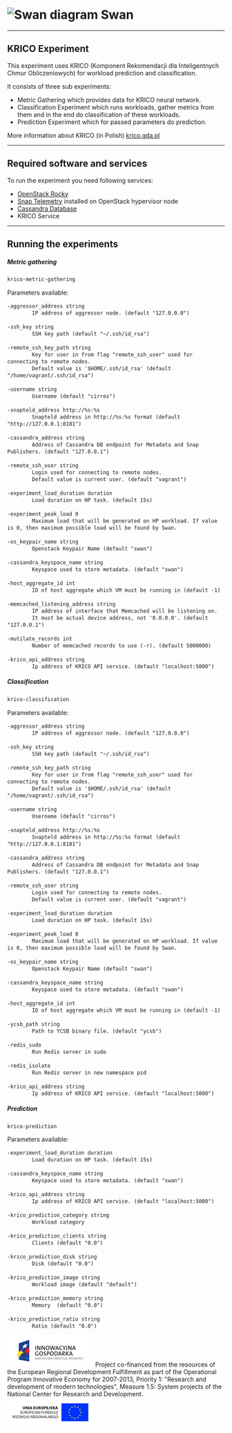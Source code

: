 <!--
 Copyright (c) 2019 Intel Corporation

 Licensed under the Apache License, Version 2.0 (the "License");
 you may not use this file except in compliance with the License.
 You may obtain a copy of the License at

      http://www.apache.org/licenses/LICENSE-2.0

 Unless required by applicable law or agreed to in writing, software
 distributed under the License is distributed on an "AS IS" BASIS,
 WITHOUT WARRANTIES OR CONDITIONS OF ANY KIND, either express or implied.
 See the License for the specific language governing permissions and
 limitations under the License.
-->

# ![Swan diagram](/images/swan-logo-48.png) Swan
---
## KRICO Experiment

This experiment uses KRICO (Komponent Rekomendacji dla Inteligentnych Chmur Obliczeniowych)
for workload prediction and classification.

It consists of three sub experiments:
- Metric Gathering which provides data for KRICO neural network.
- Classification Experiment which runs workloads, gather metrics from them and in the end do classification of these workloads.
- Prediction Experiment which for passed parameters do prediction.

More information about KRICO (in Polish) [krico.gda.pl](http://krico.gda.pl/)

---
## Required software and services

To run the experiment you need following services:

- [OpenStack Rocky](https://www.openstack.org/software/rocky/)
- [Snap Telemetry](https://github.com/intelsdi-x/snap) installed on OpenStack hypervisor node
- [Cassandra Database](http://cassandra.apache.org/)
- KRICO Service

---
## Running the experiments

##### Metric gathering
```bash
krico-metric-gathering
```
Parameters available:

```
-aggressor_address string                                
        IP address of aggressor node. (default "127.0.0.0")

-ssh_key string                              
        SSH key path (default "~/.ssh/id_rsa")

-remote_ssh_key_path string                                         
        Key for user in from flag "remote_ssh_user" used for connecting to remote nodes.
        Default value is '$HOME/.ssh/id_rsa' (default "/home/vagrant/.ssh/id_rsa")      

-username string                  
        Username (default "cirros")

-snapteld_address http://%s:%s                                      
        Snapteld address in http://%s:%s format (default "http://127.0.0.1:8181")

-cassandra_address string                                                                     
        Address of Cassandra DB endpoint for Metadata and Snap Publishers. (default "127.0.0.1")

-remote_ssh_user string                                 
        Login used for connecting to remote nodes.        
        Default value is current user. (default "vagrant")

-experiment_load_duration duration           
        Load duration on HP task. (default 15s)

-experiment_peak_load 0                                                                                          
        Maximum load that will be generated on HP workload. If value is 0, then maximum possible load will be found by Swan.

-os_keypair_name string
        Openstack Keypair Name (default "swan")

-cassandra_keyspace_name string                        
        Keyspace used to store metadata. (default "swan")

-host_aggregate_id int                                                         
        ID of host aggregate which VM must be running in (default -1)

-memcached_listening_address string                 
        IP address of interface that Memcached will be listening on.
        It must be actual device address, not '0.0.0.0'. (default "127.0.0.1")

-mutilate_records int
        Number of memcached records to use (-r). (default 5000000)

-krico_api_address string                                        
        Ip address of KRICO API service. (default "localhost:5000")
```

##### Classification
```bash
krico-classification
```
Parameters available:

```
-aggressor_address string                                
        IP address of aggressor node. (default "127.0.0.0")

-ssh_key string                              
        SSH key path (default "~/.ssh/id_rsa")

-remote_ssh_key_path string                                         
        Key for user in from flag "remote_ssh_user" used for connecting to remote nodes.
        Default value is '$HOME/.ssh/id_rsa' (default "/home/vagrant/.ssh/id_rsa")      

-username string                  
        Username (default "cirros")

-snapteld_address http://%s:%s                                      
        Snapteld address in http://%s:%s format (default "http://127.0.0.1:8181")

-cassandra_address string                                                                     
        Address of Cassandra DB endpoint for Metadata and Snap Publishers. (default "127.0.0.1")

-remote_ssh_user string                                 
        Login used for connecting to remote nodes.        
        Default value is current user. (default "vagrant")

-experiment_load_duration duration           
        Load duration on HP task. (default 15s)

-experiment_peak_load 0                                                                                          
        Maximum load that will be generated on HP workload. If value is 0, then maximum possible load will be found by Swan.

-os_keypair_name string
        Openstack Keypair Name (default "swan")

-cassandra_keyspace_name string                        
        Keyspace used to store metadata. (default "swan")

-host_aggregate_id int                                                         
        ID of host aggregate which VM must be running in (default -1)

-ycsb_path string                                                   
        Path to YCSB binary file. (default "ycsb")    

-redis_sudo                   
        Run Redis server in sudo

-redis_isolate                             
        Run Redis server in new namespace pid

-krico_api_address string                                        
        Ip address of KRICO API service. (default "localhost:5000")
```


##### Prediction
```bash
krico-prediction
```
Parameters available:

```
-experiment_load_duration duration           
        Load duration on HP task. (default 15s)

-cassandra_keyspace_name string                        
        Keyspace used to store metadata. (default "swan")

-krico_api_address string                                        
        Ip address of KRICO API service. (default "localhost:5000")

-krico_prediction_category string
        Workload category                      

-krico_prediction_clients string                                                             
        Clients (default "0.0")                                                                

-krico_prediction_disk string                                                                
        Disk (default "0.0")                                                                   

-krico_prediction_image string                                                               
        Workload image (default "default")                                                     

-krico_prediction_memory string                                                              
        Memory  (default "0.0")                                                                

-krico_prediction_ratio string                                                               
        Ratio (default "0.0")                                                                  
```

![IG LOGO](/images/ig-logo.png) Project co-financed from the resources of the European Regional Development Fulfillment as part of the Operational Program Innovative Economy for 2007-2013, Priority 1: "Research and development of modern technologies", Measure 1.5: System projects of the National Center for Research and Development. ![EU LOGO](/images/eu-logo.png) 
